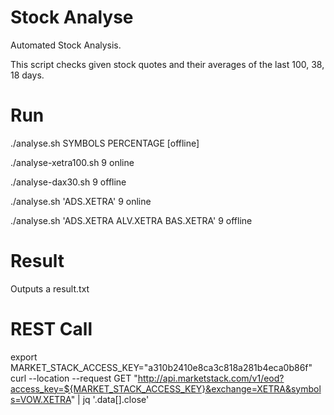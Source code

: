 # Stock Analyse
Automated Stock Analysis.

This script checks given stock quotes and their averages of the last 100, 38, 18 days.


# Run
./analyse.sh SYMBOLS PERCENTAGE [offline]

./analyse-xetra100.sh 9 online 

./analyse-dax30.sh 9 offline 

./analyse.sh 'ADS.XETRA' 9 online 

./analyse.sh 'ADS.XETRA ALV.XETRA BAS.XETRA' 9 offline


# Result

Outputs a result.txt


# REST Call
export MARKET_STACK_ACCESS_KEY="a310b2410e8ca3c818a281b4eca0b86f"
curl  --location --request GET "http://api.marketstack.com/v1/eod?access_key=${MARKET_STACK_ACCESS_KEY}&exchange=XETRA&symbols=VOW.XETRA" | jq '.data[].close'
